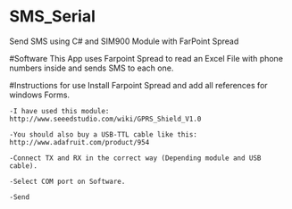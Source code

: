 # SMS_Serial
Send SMS using C# and SIM900 Module with FarPoint Spread

#Software
This App uses Farpoint Spread to read an Excel File with phone numbers inside and sends SMS to each one.
	


#Instructions for use
	Install Farpoint Spread and add all references for windows Forms.
	
	-I have used this module: http://www.seeedstudio.com/wiki/GPRS_Shield_V1.0
	
	-You should also buy a USB-TTL cable like this: http://www.adafruit.com/product/954
	
	-Connect TX and RX in the correct way (Depending module and USB cable).
	
	-Select COM port on Software. 
	
	-Send
